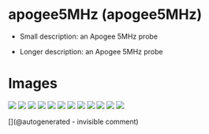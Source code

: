 # apogee5MHz (apogee5MHz)

* Small description: an Apogee 5MHz probe

* Longer description: an Apogee 5MHz probe

# Images

![](/include/images/apogee5MHz/P_20180831_205237.jpg)
![](/include/images/apogee5MHz/P_20180831_205358.jpg)
![](/include/images/apogee5MHz/P_20180831_205833.jpg)
![](/include/images/apogee5MHz/P_20180831_210111.jpg)
![](/include/images/apogee5MHz/P_20180831_205524.jpg)
![](/include/images/apogee5MHz/P_20180831_205539.jpg)
![](/include/images/apogee5MHz/P_20180831_205534.jpg)
![](/include/images/apogee5MHz/P_20180831_205659.jpg)
![](/include/images/apogee5MHz/P_20180831_205430.jpg)
![](/include/images/apogee5MHz/P_20180831_205225.jpg)
![](/include/images/apogee5MHz/P_20180831_205348.jpg)
![](/include/images/apogee5MHz/P_20180831_210151.jpg)


[](@autogenerated - invisible comment)